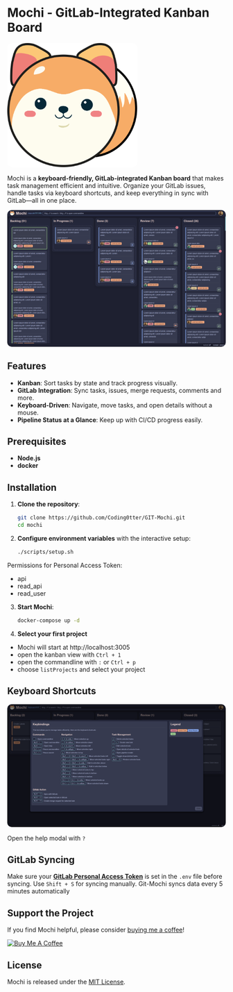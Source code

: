# Mochi - GitLab-Integrated Kanban Board

<img src="./logo.svg" alt="Mochi Logo" width="300" style="border-radius:10px;">

Mochi is a **keyboard-friendly, GitLab-integrated Kanban board** that makes task management efficient and intuitive. Organize your GitLab issues, handle tasks via keyboard shortcuts, and keep everything in sync with GitLab—all in one place.

<img src="./docs/dashboard.png" alt="Mochi Dashboard" width="1000" style="border-radius:10px;">

## Features

- **Kanban**: Sort tasks by state and track progress visually.
- **GitLab Integration**: Sync tasks, issues, merge requests, comments and more.
- **Keyboard-Driven**: Navigate, move tasks, and open details without a mouse.
- **Pipeline Status at a Glance**: Keep up with CI/CD progress easily.

## Prerequisites

- **Node.js**
- **docker**

## Installation

1. **Clone the repository**:

   ```bash
   git clone https://github.com/Coding0tter/GIT-Mochi.git
   cd mochi
   ```

2. **Configure environment variables** with the interactive setup:

   ```bash
   ./scripts/setup.sh
   ```

Permissions for Personal Access Token:

- api
- read_api
- read_user

3. **Start Mochi**:

   ```bash
   docker-compose up -d
   ```

4. **Select your first project**

- Mochi will start at http://localhost:3005
- open the kanban view with `Ctrl + 1`
- open the commandline with `:` or `Ctrl + p`
- choose `listProjects` and select your project

## Keyboard Shortcuts

<img src="./docs/help.png" alt="Mochi Help" width="1000" style="border-radius:10px;">

Open the help modal with `?`

## GitLab Syncing

Make sure your **[GitLab Personal Access Token](https://docs.github.com/en/authentication/keeping-your-account-and-data-secure/managing-your-personal-access-tokens)** is set in the `.env` file before syncing. Use `Shift + S` for syncing manually. Git-Mochi syncs data every 5 minutes automatically

## Support the Project

If you find Mochi helpful, please consider [buying me a coffee](https://www.buymeacoffee.com/maxikriegl)!

[<img src="https://cdn.buymeacoffee.com/buttons/v2/default-yellow.png" alt="Buy Me A Coffee" width="217" height="60">](https://www.buymeacoffee.com/maxikriegl)

## License

Mochi is released under the [MIT License](https://github.com/Coding0tter/GIT-Mochi/blob/main/LICENSE.md).
